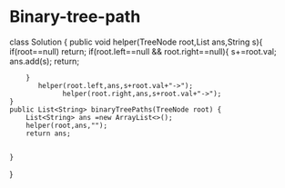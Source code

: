 # Binary-tree-path
class Solution {
    public void helper(TreeNode root,List<String> ans,String s){
        if(root==null) return;
        if(root.left==null && root.right==null){
            s+=root.val;
            ans.add(s);
            return;

        }
           helper(root.left,ans,s+root.val+"->");
                 helper(root.right,ans,s+root.val+"->");
    }
    public List<String> binaryTreePaths(TreeNode root) {
        List<String> ans =new ArrayList<>();
        helper(root,ans,"");
        return ans;

        
    }
}
